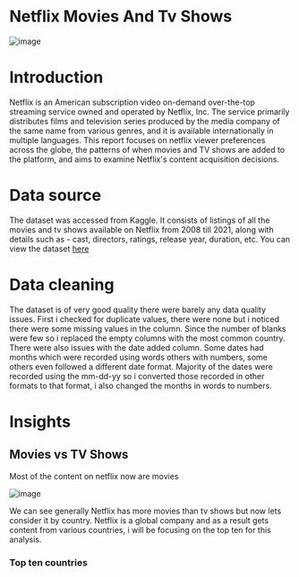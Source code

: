 # Netflix Movies And Tv Shows

![image](https://github.com/0layiw0la/netflix-movies-and-tv-shows/assets/103042427/2300ea8d-46e0-435b-ad8e-f376edaf4bb3)


# Introduction 

Netflix is an American subscription video on-demand over-the-top streaming service owned and operated by Netflix, Inc. The service primarily distributes films and television series produced by the media company of the same name from various genres, and it is available internationally in multiple languages.
This report focuses on netflix viewer preferences across the globe, the patterns of when movies and TV shows are added to the platform, and aims to examine Netflix's content acquisition decisions.

# Data source 
The dataset was accessed from Kaggle. It consists of listings of all the movies and tv shows available on Netflix from 2008 till 2021, along with details such as - cast, directors, ratings, release year, duration, etc. You can view the dataset <a href ="https://www.kaggle.com/datasets/shivamb/netflix-shows">here</a>

# Data cleaning
The dataset is of very good quality there were barely any data quality issues. 
First i checked for duplicate values, there were none but i noticed there were some missing values in the column. Since the number of blanks were few so i replaced the empty columns with the most common country.
There were also issues with the date added column. Some dates had months which were recorded using words others with numbers, some others even followed a different date format. Majority of the dates were recorded using the mm-dd-yy so i converted those recorded in other formats to that format, i also changed the months in words to numbers.

# Insights

## Movies vs TV Shows
Most of the content on netflix now are movies

![image](https://github.com/0layiw0la/netflix-movies-and-tv-shows/assets/103042427/c82a14e4-f1ef-4759-a513-8a8d3f10a2e4)

We can see generally Netflix has more movies than tv shows but now lets consider it by country. Netflix is a global company and as a result gets content from various countries, i will be focusing on the top ten for this analysis.

### Top ten countries




